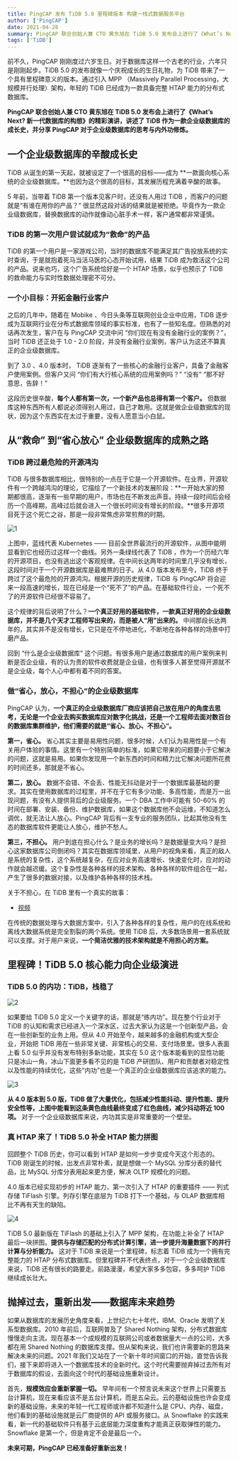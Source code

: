 ```yaml
---
title: PingCAP 发布 TiDB 5.0 里程碑版本 构建一栈式数据服务平台
author: ['PingCAP']
date: 2021-04-28
summary: PingCAP 联合创始人兼 CTO 黄东旭在 TiDB 5.0 发布会上进行了《What’s Next? 新一代数据库的构想》的精彩演讲，讲述了 TiDB 作为一款企业级数据库的成长史，并分享 PingCAP 对于企业级数据库的思考与内外功修炼。
tags: ['TiDB']
---
```


前不久，PingCAP 刚刚度过六岁生日。对于数据库这样一个古老的行业，六年只是刚刚起步。TiDB 5.0 的发布就像一个庆祝成长的生日礼物，为 TiDB 带来了一个具有里程碑意义的版本。通过引入 MPP （Massively Parallel Processing，大规模并行处理）架构，年轻的 TiDB 已经成为一款具备完整 HTAP 能力的分布式数据库。

**PingCAP 联合创始人兼 CTO 黄东旭在 TiDB 5.0 发布会上进行了《What’s Next? 新一代数据库的构想》的精彩演讲，讲述了 TiDB 作为一款企业级数据库的成长史，并分享 PingCAP 对于企业级数据库的思考与内外功修炼。**

## 一个企业级数据库的辛酸成长史

TiDB 从诞生的第一天起，就被设定了一个很高的目标——成为 **一款面向核心系统的企业级数据库。**也因为这个很高的目标，其发展历程充满着辛酸的故事。

5 年前，当带着 TiDB 第一个版本见客户时，还没有人用过 TiDB ，而客户的问题就是“有谁在用你的产品？” 很显然这段对话的结果就是被拒绝。毕竟作为一款企业级数据库，替换数据库的动作就像动心脏手术一样，客户通常都非常谨慎。

### TiDB 的第一次用户尝试就成为“救命”的产品

TiDB 的第一个用户是一家游戏公司，当时的数据库不能满足其广告投放系统的实时查询，于是就抱着死马当活马医的心态开始试用，结果 TiDB 成为救活这个公司的产品。说来也巧，这个广告系统恰好是一个 HTAP 场景，似乎也预示了 TiDB 的救命能力与实时性数据处理密不可分。

### 一个小目标：开拓金融行业客户

之后的几年中，随着在 Mobike 、今日头条等互联网创业企业中应用，TiDB 逐步成为互联网行业在分布式数据库领域的事实标准，也有了一些知名度。但熟悉的对话再次发生，客户在与 PingCAP 交流中问 “你们现在有没有金融行业的案例？”，当时 TiDB 还正处于 1.0 - 2.0 阶段，并没有金融行业案例，客户认为这还不算真正的企业级数据库。

到了 3.0 、4.0 版本时， TiDB 逐渐有了一些核心的金融行业客户，具备了金融客户使用案例。但客户又问 “你们有大行核心系统的应用案例吗？” “没有” “那不好意思，告辞！”

这段历史很辛酸，**每个人都有第一次，一个新产品也总得有第一个客户。** 但数据库这种东西所有人都说必须得别人用过，自己才敢用。这就是做企业级数据库的现状，因为这个东西实在太过于重要，没有人愿意当小白鼠。

## 从“救命” 到“省心放心” 企业级数据库的成熟之路

### TiDB 跨过最危险的开源鸿沟

TiDB 与很多数据库相比，很特别的一点在于它是一个开源软件。在业界，开源软件有一个跨越鸿沟的理论，它描绘了一个新技术的发展阶段：**一开始大家的预期都很高，逐渐有一些早期的用户，市场也在不断发出声音。持续一段时间后会经历一个高峰期，高峰过后就会进入一个很长时间没有增长的阶段。**很多开源项目死于这个死亡之谷，那是一段非常焦虑非常煎熬的时期。

![1](media/what-is-the-next-tidb-5.0/1.png)

上图中，蓝线代表 Kubernetes —— 目前全世界最流行的开源软件，从图中能明显看到它也经历过这样一个曲线。另外一条绿线代表了 TiDB ，作为一个历经六年的开源项目，也没有逃出这个客观规律。在中间长达两年的时间里几乎没有增长，这段时间对于一个开源数据库是最难熬的日子。从 4.0 版本发布至今，TiDB 终于跨过了这个最危险的开源鸿沟。根据开源的历史规律，TiDB 与 PingCAP 将会迎来一段高速的增长，现在已经是一个“死不了”的产品。在基础软件行业，一个死不了的开源软件已经很不容易了。

这个规律的背后说明了什么？**一个真正好用的基础软件，一款真正好用的企业级数据库，并不是几个天才工程师写出来的，而是被人“用”出来的。** 中间那段长达两年的，其实并不是没有增长，它只是在不停地进化，不断地在各种各样的场景中打磨产品。

回到 “什么是企业级数据库” 这个问题。有很多用户是通过数据库的用户案例来判断是否企业级，有的认为贵的软件收费就是企业级，也有很多人甚至觉得开源就不是企业级，每个人心中都有着不同的答案。

### 做“省心，放心，不担心”的企业级数据库

PingCAP 认为，**一个真正的企业级数据库厂商应该把自己放在用户的角度去思考，无论是一个企业去购买数据库应对数字化挑战，还是一个工程师去面对数百台的数据库集群维护，他们需要的就是“省心、放心、不担心“。**

**第一，省心。** 省心其实主要是易用性问题，很多时候，人们认为易用性是一个有关用户体验的事情。这里有一个特别简单的标准，如果它带来的问题要小于它解决的问题，这就是易用。如果你发现用一个新东西的时间和精力比它解决问题所花费的时间还多，那就是不省心。

**第二，放心。** 数据不会错、不会丢、性能无抖动是对于一个数据库最基础的要求。其实在使用数据库的过程里，并不在于它有多少功能、多高性能，而是万一出现问题，有没有人提供背后的企业级服务。一个 DBA 工作中可能有 50-60% 的时间在部署、安装、备份、维护数据库，如果这个数据库他不会运维，不知道怎么调优，就无法让人放心。PingCAP 背后有一支专业的服务团队，比起其他没有生态的数据库软件更能让人放心，维护不愁人。

**第三，不担心。** 用户到底在担心什么？是业务的增长吗？是数据量变大吗？是担心这家数据库公司倒闭吗？其实在数据库领域里，从用户的视角来看，真正的敌人是系统的复杂性，这个系统越复杂，在应对业务高速增长、快速变化时，应对的动作就会越迟缓。这个复杂性是各种各样的技术架构、各种各样的软件组合在一起，产生了很多的数据对接，以及维护各种各样的技术栈。

关于不担心，在 TiDB 里有一个真实的故事：

+ [视频](https://v.qq.com/x/page/k3242wd985n.html)

在传统的数据处理与大数据方案中，引入了各种各样的复杂性，用户的在线系统和离线大数据系统是完全割裂的两个系统。使用 TiDB 后，大多数场景用一套系统就可以支撑。对于用户来说，**一个简洁优雅的技术架构就是不用担心的方案。**

## 里程碑！TiDB 5.0 核心能力向企业级演进

### TiDB 5.0 的内功：TiDB，栈稳了

![2](media/what-is-the-next-tidb-5.0/2.png)

如果要给 TiDB 5.0 定义一个关键字的话，那就是“练内功”。现在整个行业对于 TiDB 的认知和需求已经进入一个深水区，过去大家认为这是一个创新型产品，会在一些创新型的业务上用。但从 4.0 开始至今，越来越多的金融机构或大型企业，开始把 TiDB 用在一些非常关键、非常核心的交易、支付场景里。很多人表面上看 5.0 似乎并没有发布特别多新功能，其实在 5.0 这个版本能看到的显性功能只是冰山一角，冰山下面更多看不见的是 TiDB 产研团队、用户和贡献者对稳定性以及性能的持续优化，这些“内功”也是一个真正的企业级数据库应该追求的能力。

![3](media/what-is-the-next-tidb-5.0/3.png)

**从 4.0 版本到 5.0 版，TiDB 做了大量优化，包括减少性能抖动、提升性能、提升安全性等，上图中能看到这条黄色曲线最终变成了红色曲线，减少抖动将近 100 项。** 对于一个企业级数据库来说，内功其实是非常重要的一个壁垒。

### 真 HTAP 来了！TiDB 5.0 补全 HTAP 能力拼图

回顾整个 TiDB 历史，你可以看到 HTAP 是如何一步步变成今天这个形态的。TiDB 刚诞生的时候，出发点非常朴素，就是想做一个 MySQL 分库分表的替代品，比 MySQL 分库分表用起来更方便，解决 OLTP 规模化的问题。

4.0 版本已经实现初步的 HTAP 能力，第一次引入了 HTAP 的重要插件 —— 列式存储 TiFlash 引擎。列存引擎在底层为 TiDB 打下一个基础，与 OLAP 数据库相比不再有天生的缺陷。

![4](media/what-is-the-next-tidb-5.0/4.png)

TiDB 5.0 最新版在 TiFlash 的基础上引入了 MPP 架构，在功能上补全了 HTAP 最后一块拼图。**提供与存储匹配的分布式计算引擎，进一步提升海量数据下的并行计算与分析能力。** 这对于 TiDB 来说是一个里程碑，标志着 TiDB 成为一个拥有完整能力的 HTAP 分布式数据库。但里程碑并不代表终点，对于一个企业级数据库来说，TiDB 还有很长的路要走。前路漫漫，希望大家多多包容，多多呵护 TiDB 继续成长壮大。

## 抛掉过去，重新出发——数据库未来趋势

如果从数据库的发展历史角度来看，上世纪六七十年代，IBM、Oracle 发明了关系型数据库。2010 年前后，互联网普及了 Shared Nothing 架构，分布式数据库慢慢走向主流。现在基本一个成规模的互联网公司或者数据量大一点的公司，大多都在用 Shared Nothing 的数据库支撑。但从架构来说，我们也许需要新的思路来解决未来的问题。2021 年我们又站在了一个新十年时间窗口的开始，直觉告诉我们，接下来即将进入一个数据库技术的全新时代。这个时代需要抛弃掉过去所有对于数据库的假设，去面向这个时代的基础设施重新设计。

首先，**规模效应会重新掌握一切。** 早年间有一个预言说未来这个世界上只需要五台计算机，现在来看应该不是五台计算机，而是五朵云。云的基础设施也许会变成新的基础设施，未来的年轻一代工程师或许都不知道什么是 CPU、内存、磁盘，他们看到的基础设施就是云厂商提供的 API 或服务接口。从 Snowflake 的实践来看，新一代的基础软件只有基于云底层能力深度重构才能真正获取弹性的能力。Snowflake 是第一个，但是肯定不会是最后一个。

**未来可期，PingCAP 已经准备好重新出发！**
